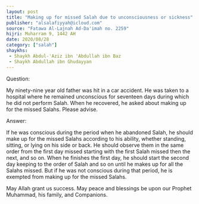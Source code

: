 ```yaml
---
layout: post
title: "Making up for missed Salah due to unconsciousness or sickness"
publisher: "alsalafiyyah@icloud.com"
source: "Fatawa Al-Lajnah Ad-Da'imah no. 2259"
hijri: Muharram 9, 1442 AH
date: 2020/08/28
category: ["salah"]
shaykhs: 
 - Shaykh Abdul-'Aziz ibn 'Abdullah ibn Baz
 - Shaykh Abdullah ibn Ghudayyan
---
```


Question: 

My ninety-nine year old father was hit in a car accident. He was taken to a hospital where he remained unconscious for seventeen days during which he did not perform Salah. When he recovered, he asked about making up for the missed Salahs. Please advise.

Answer:

If he was conscious during the period when he abandoned Salah, he should make up for the missed Salahs according to his ability, whether standing, sitting, or lying on his side or back. He should observe them in the same order from the first day missed starting with the first Salah missed then the next, and so on. When he finishes the first day, he should start the second day keeping to the order of Salah and so on until he makes up for all the Salahs missed. But if he was not conscious during that period, he is exempted from making up for the missed Salahs.

May Allah grant us success. May peace and blessings be upon our Prophet Muhammad, his family, and Companions.
